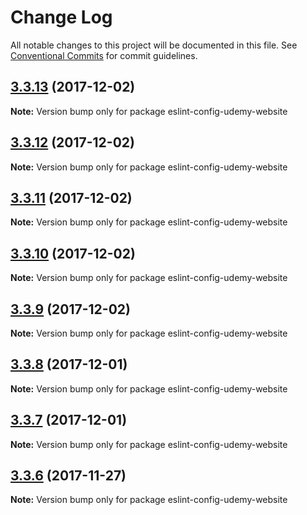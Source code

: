 # Change Log

All notable changes to this project will be documented in this file.
See [Conventional Commits](https://conventionalcommits.org) for commit guidelines.

<a name="3.3.13"></a>
## [3.3.13](https://github.com/udemy/eslint-udemy/compare/eslint-config-udemy-website@3.3.12...eslint-config-udemy-website@3.3.13) (2017-12-02)




**Note:** Version bump only for package eslint-config-udemy-website

<a name="3.3.12"></a>
## [3.3.12](https://github.com/udemy/eslint-udemy/compare/eslint-config-udemy-website@3.3.11...eslint-config-udemy-website@3.3.12) (2017-12-02)




**Note:** Version bump only for package eslint-config-udemy-website

<a name="3.3.11"></a>
## [3.3.11](https://github.com/udemy/eslint-udemy/compare/eslint-config-udemy-website@3.3.10...eslint-config-udemy-website@3.3.11) (2017-12-02)




**Note:** Version bump only for package eslint-config-udemy-website

<a name="3.3.10"></a>
## [3.3.10](https://github.com/udemy/eslint-udemy/compare/eslint-config-udemy-website@3.3.9...eslint-config-udemy-website@3.3.10) (2017-12-02)




**Note:** Version bump only for package eslint-config-udemy-website

<a name="3.3.9"></a>
## [3.3.9](https://github.com/udemy/eslint-udemy/compare/eslint-config-udemy-website@3.3.8...eslint-config-udemy-website@3.3.9) (2017-12-02)




**Note:** Version bump only for package eslint-config-udemy-website

<a name="3.3.8"></a>
## [3.3.8](https://github.com/udemy/eslint-udemy/compare/eslint-config-udemy-website@3.3.7...eslint-config-udemy-website@3.3.8) (2017-12-01)




**Note:** Version bump only for package eslint-config-udemy-website

<a name="3.3.7"></a>
## [3.3.7](https://github.com/udemy/eslint-udemy/compare/eslint-config-udemy-website@3.3.6...eslint-config-udemy-website@3.3.7) (2017-12-01)




**Note:** Version bump only for package eslint-config-udemy-website

<a name="3.3.6"></a>
## [3.3.6](https://github.com/udemy/eslint-udemy/compare/eslint-config-udemy-website@3.3.5...eslint-config-udemy-website@3.3.6) (2017-11-27)




**Note:** Version bump only for package eslint-config-udemy-website
